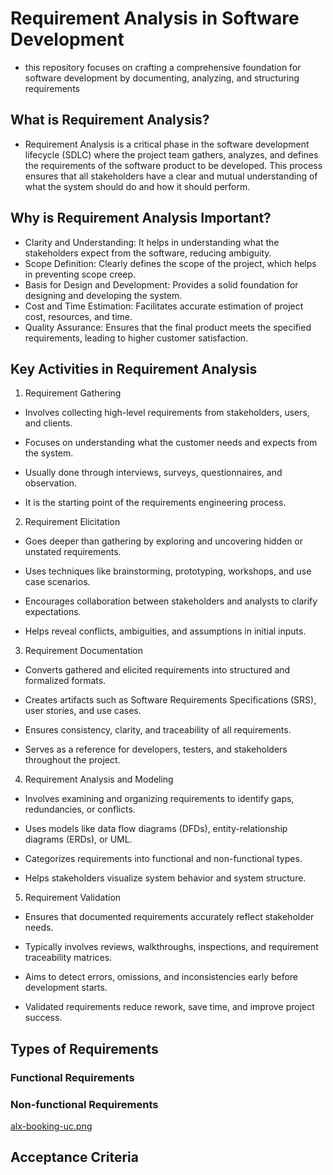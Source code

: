 # Requirement Analysis in Software Development
- this repository focuses on crafting a comprehensive foundation for software development by documenting, analyzing, and structuring requirements

## What is Requirement Analysis?
- Requirement Analysis is a critical phase in the software development lifecycle (SDLC) where the project team gathers, analyzes, and defines the requirements of the software product to be developed. This process ensures that all stakeholders have a clear and mutual understanding of what the system should do and how it should perform.

## Why is Requirement Analysis Important?
- Clarity and Understanding: It helps in understanding what the stakeholders expect from the software, reducing ambiguity.
- Scope Definition: Clearly defines the scope of the project, which helps in preventing scope creep.
- Basis for Design and Development: Provides a solid foundation for designing and developing the system.
- Cost and Time Estimation: Facilitates accurate estimation of project cost, resources, and time.
- Quality Assurance: Ensures that the final product meets the specified requirements, leading to higher customer satisfaction.

## Key Activities in Requirement Analysis

1. Requirement Gathering

- Involves collecting high-level requirements from stakeholders, users, and clients.

- Focuses on understanding what the customer needs and expects from the system.

- Usually done through interviews, surveys, questionnaires, and observation.

- It is the starting point of the requirements engineering process.

2. Requirement Elicitation

- Goes deeper than gathering by exploring and uncovering hidden or unstated requirements.

- Uses techniques like brainstorming, prototyping, workshops, and use case scenarios.

- Encourages collaboration between stakeholders and analysts to clarify expectations.

- Helps reveal conflicts, ambiguities, and assumptions in initial inputs.

3. Requirement Documentation

- Converts gathered and elicited requirements into structured and formalized formats.

- Creates artifacts such as Software Requirements Specifications (SRS), user stories, and use cases.

- Ensures consistency, clarity, and traceability of all requirements.

- Serves as a reference for developers, testers, and stakeholders throughout the project.

4. Requirement Analysis and Modeling

- Involves examining and organizing requirements to identify gaps, redundancies, or conflicts.

- Uses models like data flow diagrams (DFDs), entity-relationship diagrams (ERDs), or UML.

- Categorizes requirements into functional and non-functional types.

- Helps stakeholders visualize system behavior and system structure.

5. Requirement Validation

- Ensures that documented requirements accurately reflect stakeholder needs.

- Typically involves reviews, walkthroughs, inspections, and requirement traceability matrices.

- Aims to detect errors, omissions, and inconsistencies early before development starts.

- Validated requirements reduce rework, save time, and improve project success.


## Types of Requirements
### Functional Requirements


### Non-functional Requirements



[alx-booking-uc.png](https://www.google.com/search?q=uc.png&sca_esv=56b3bbd1ec8b7e42&sxsrf=AE3TifOFDtBx9dH2ZXhP0Bv987Tq_S_7HQ%3A1751233307257&ei=G7NhaK-7D_6Uxc8PsoLFgQg&ved=0ahUKEwjvtMq5zJeOAxV-SvEDHTJBMYAQ4dUDCBA&uact=5&oq=uc.png&gs_lp=Egxnd3Mtd2l6LXNlcnAiBnVjLnBuZ0jFFlC8BVjyDHABeACQAQCYAQCgAQCqAQC4AQPIAQD4AQGYAgCgAgCYAwCIBgGSBwCgBwCyBwC4BwDCBwDIBwA&sclient=gws-wiz-serp#vhid=aT9XSE3f1OmmQM&vssid=_JbNhaIDLIbiL7NYP_bf2oAE_43)



## Acceptance Criteria
